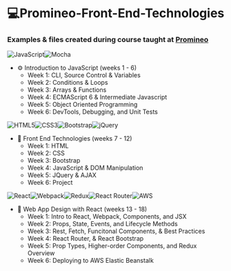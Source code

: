 # 💻Promineo-Front-End-Technologies

### Examples & files created during course taught at [Promineo](https://www.promineotech.com/)

![JavaScript](https://img.shields.io/badge/javascript-%23323330.svg?style=for-the-badge&logo=javascript&logoColor=%23F7DF1E)![Mocha](https://img.shields.io/badge/-mocha-%238D6748?style=for-the-badge&logo=mocha&logoColor=white)
- ⚙️ Introduction to JavaScript (weeks 1 - 6) 
    - Week 1: CLI, Source Control & Variables
    - Week 2: Conditions & Loops
    - Week 3: Arrays & Functions
    - Week 4: ECMAScript 6 & Intermediate Javascript
    - Week 5: Object Oriented Programming
    - Week 6: DevTools, Debugging, and Unit Tests
    
 
![HTML5](https://img.shields.io/badge/html5-%23E34F26.svg?style=for-the-badge&logo=html5&logoColor=white)![CSS3](https://img.shields.io/badge/css3-%231572B6.svg?style=for-the-badge&logo=css3&logoColor=white)![Bootstrap](https://img.shields.io/badge/bootstrap-%23563D7C.svg?style=for-the-badge&logo=bootstrap&logoColor=white)![jQuery](https://img.shields.io/badge/jquery-%230769AD.svg?style=for-the-badge&logo=jquery&logoColor=white)
- 🎨 Front End Technologies (weeks 7 - 12)
    - Week 1: HTML
    - Week 2: CSS
    - Week 3: Bootstrap
    - Week 4: JavaScript & DOM Manipulation
    - Week 5: JQuery & AJAX
    - Week 6: Project

![React](https://img.shields.io/badge/react-%2320232a.svg?style=for-the-badge&logo=react&logoColor=%2361DAFB)![Webpack](https://img.shields.io/badge/webpack-%238DD6F9.svg?style=for-the-badge&logo=webpack&logoColor=black)![Redux](https://img.shields.io/badge/redux-%23593d88.svg?style=for-the-badge&logo=redux&logoColor=white)![React Router](https://img.shields.io/badge/React_Router-CA4245?style=for-the-badge&logo=react-router&logoColor=white)![AWS](https://img.shields.io/badge/AWS-%23FF9900.svg?style=for-the-badge&logo=amazon-aws&logoColor=white)
- 🤖 Web App Design with React (weeks 13 - 18)
    - Week 1: Intro to React, Webpack, Components, and JSX
    - Week 2: Props, State, Events, and Lifecycle Methods
    - Week 3: Rest, Fetch, Funcitonal Components, & Best Practices
    - Week 4: React Router, & React Bootstrap
    - Week 5: Prop Types, Higher-order Components, and Redux Overview
    - Week 6: Deploying to AWS Elastic Beanstalk


    


